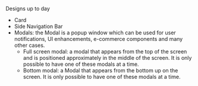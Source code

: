 Designs up to day

- Card
- Side Navigation Bar
- Modals: the Modal is a popup window which can be used for user notifications, UI enhancements, e-commerce components and many other cases.
  - Full screen modal: a modal that appears from the top of the screen and is positioned approximately in the middle of the screen. It is only possible to have one of these modals at a time.
  - Bottom modal: a Modal that appears from the bottom up on the screen. It is only possible to have one of these modals at a time.
